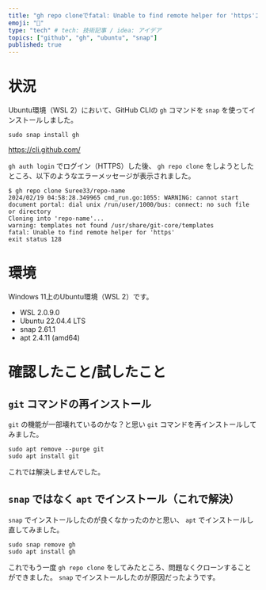 ```yaml
---
title: "gh repo cloneでfatal: Unable to find remote helper for 'https'エラーが出た"
emoji: "🧐"
type: "tech" # tech: 技術記事 / idea: アイデア
topics: ["github", "gh", "ubuntu", "snap"]
published: true
---
```


# 状況

Ubuntu環境（WSL 2）において、GitHub CLIの `gh` コマンドを `snap` を使ってインストールしました。

```
sudo snap install gh
```

https://cli.github.com/

`gh auth login` でログイン（HTTPS）した後、 `gh repo clone` をしようとしたところ、以下のようなエラーメッセージが表示されました。

```
$ gh repo clone Suree33/repo-name
2024/02/19 04:58:28.349965 cmd_run.go:1055: WARNING: cannot start document portal: dial unix /run/user/1000/bus: connect: no such file or directory
Cloning into 'repo-name'...
warning: templates not found /usr/share/git-core/templates
fatal: Unable to find remote helper for 'https'
exit status 128
```

# 環境

Windows 11上のUbuntu環境（WSL 2）です。

- WSL 2.0.9.0
- Ubuntu 22.04.4 LTS
- snap 2.61.1
- apt 2.4.11 (amd64)

# 確認したこと/試したこと

## `git` コマンドの再インストール

`git` の機能が一部壊れているのかな？と思い `git` コマンドを再インストールしてみました。

```
sudo apt remove --purge git
sudo apt install git
```

これでは解決しませんでした。

## `snap` ではなく `apt` でインストール（これで解決）

`snap` でインストールしたのが良くなかったのかと思い、 `apt` でインストールし直してみました。

```
sudo snap remove gh
sudo apt install gh
```

これでもう一度 `gh repo clone` をしてみたところ、問題なくクローンすることができました。 `snap` でインストールしたのが原因だったようです。

